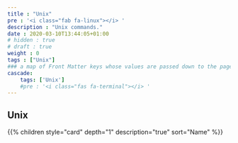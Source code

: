 ```yaml
---
title : "Unix"
pre : '<i class="fab fa-linux"></i> '
description : "Unix commands."
date : 2020-03-10T13:44:05+01:00
# hidden : true
# draft : true
weight : 0
tags : ["Unix"]
### a map of Front Matter keys whose values are passed down to the page's descendants unless overwritten by self or a closer ancestor's cascade. 
cascade:
    tags: ['Unix']
    #pre : '<i class="fas fa-terminal"></i> '
---
```


## Unix

{{% children style="card" depth="1" description="true" sort="Name" %}}

